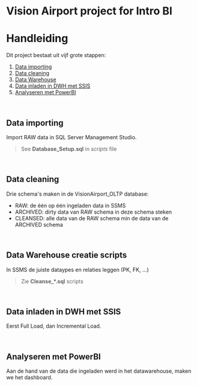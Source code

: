 # Vision Airport project for Intro BI

# Handleiding
Dit project bestaat uit vijf grote stappen:
1. [Data importing](#raw)
2. [Data cleaning](#cleansed)
3. [Data Warehouse](#dwh)
4. [Data inladen in DWH met SSIS](#ssis)
5. [Analyseren met PowerBI](#powerbi)

<br>

## Data importing <a name="raw"></a>
Import RAW data in SQL Server Management Studio.
>See **Database_Setup.sql** in *scripts* file

<br>

## Data cleaning <a name="cleansed"></a>
Drie schema's maken in de VisionAirport_OLTP database:
- RAW: de één op één ingeladen data in SSMS
- ARCHIVED: dirty data van RAW schema in deze schema steken
- CLEANSED: alle data van de RAW schema min de data van de ARCHIVED schema

<br>

## Data Warehouse creatie scripts <a name="dwh"></a>
In SSMS de juiste dataypes en relaties leggen (PK, FK, ...)
>Zie **Cleanse_*.sql** scripts

<br>

## Data inladen in DWH met SSIS <a name="ssis"></a>
Eerst Full Load, dan Incremental Load.

<br>

## Analyseren met PowerBI <a name="powerbi"></a>
Aan de hand van de data die ingeladen werd in het datawarehouse, maken we het dashboard.
